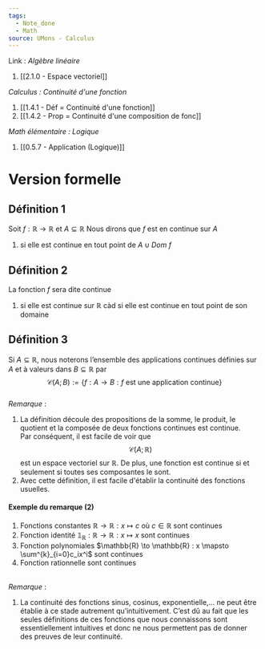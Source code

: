 ```yaml
---
tags:
  - Note_done
  - Math
source: UMons - Calculus
---
```


Link :
_Algèbre linéaire_
1. [[2.1.0 - Espace vectoriel]]

_Calculus : Continuité d'une fonction_
1. [[1.4.1 - Déf = Continuité d'une fonction]]
2. [[1.4.2 - Prop = Continuité d'une composition de fonc]]

_Math élémentaire : Logique_
1. [[0.5.7 - Application (Logique)]]

# Version formelle
## Définition 1
Soit $f : \mathbb{R} \to \mathbb{R}$ et $A \subseteq \mathbb{R}$ 
Nous dirons que $f$ est en continue sur $A$ 
1. si elle est continue en tout point de $A \cup Dom\ f$ 

## Définition 2
La fonction $f$ sera dite continue 
1. si elle est continue sur $\mathbb{R}$ càd si elle est continue en tout point de son domaine

## Définition 3
Si $A \subseteq \mathbb{R}$, nous noterons l’ensemble des applications continues définies sur $A$ et à valeurs dans $B \subseteq \mathbb{R}$ par $$\mathscr{C}(A;B):=\{f:A\to B:f\text{ est une application continue}\}$$
\
_Remarque_ :
1. La définition découle des propositions de la somme, le produit, le quotient et la composée de deux fonctions continues est continue.
\
Par conséquent, il est facile de voir que $$\mathscr{C}(A; \mathbb{R})$$ est un espace vectoriel sur $\mathbb{R}$. De plus, une fonction est continue si et seulement si toutes ses composantes le sont.
2. Avec cette définition, il est facile d'établir la continuité des fonctions usuelles.

#### Exemple du remarque (2)
1. Fonctions constantes $\mathbb{R} \to \mathbb{R} : x \mapsto c$ où $c \in \mathbb{R}$ sont continues
2. Fonction identité $\mathbb{1_\mathbb{R}} : \mathbb{R} \to \mathbb{R} : x \mapsto x$ sont continues
3. Fonction polynomiales $\mathbb{R} \to \mathbb{R} : x \mapsto \sum^{k}_{i=0}c_ix^i$ sont continues
4. Fonction rationnelle sont continues

\
_Remarque_ :
1. La continuité des fonctions sinus, cosinus, exponentielle,... ne peut être établie à ce stade autrement qu’intuitivement. C’est dû au fait que les seules définitions de ces fonctions que nous connaissons sont essentiellement intuitives et donc ne nous permettent pas de donner des preuves de leur continuité.